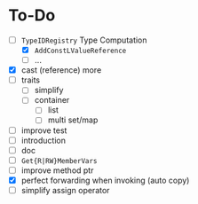 # To-Do

- [ ] `TypeIDRegistry` Type Computation
    - [x] `AddConstLValueReference`
    - [ ] ...
- [x] cast (reference) more
- [ ] traits
    - [ ] simplify
    - [ ] container
        - [ ] list
        - [ ] multi set/map
- [ ] improve test
- [ ] introduction
- [ ] doc
- [ ] `Get{R|RW}MemberVars`
- [ ] improve method ptr
- [x] perfect forwarding when invoking (auto copy)
- [ ] simplify assign operator